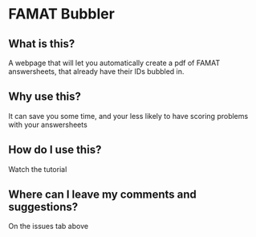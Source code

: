 # FAMAT Bubbler
## What is this?
A webpage that will let you automatically create a pdf of FAMAT answersheets, that already have their IDs bubbled in.
## Why use this?
It can save you some time, and your less likely to have scoring problems with your answersheets
## How do I use this?
Watch the tutorial
## Where can I leave my comments and suggestions?
On the issues tab above
